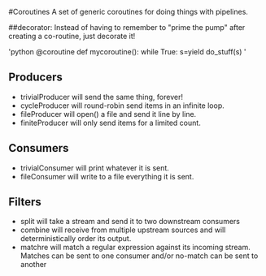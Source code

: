#Coroutines
A set of generic coroutines for doing things with pipelines.

##decorator:
Instead of having to remember to "prime the pump" after creating a co-routine, just decorate it!

'python
@coroutine
def mycoroutine():
    while True:
        s=yield
        do_stuff(s)
'

## Producers
 - trivialProducer will send the same thing, forever!
 - cycleProducer will round-robin send items in an infinite loop.
 - fileProducer will open() a file and send it line by line.
 - finiteProducer will only send items for a limited count.

## Consumers
 - trivialConsumer will print whatever it is sent.
 - fileConsumer will write to a file everything it is sent.

## Filters
 - split will take a stream and send it to two downstream consumers
 - combine will receive from multiple upstream sources and will deterministically order its output.
 - matchre will match a regular expression against its incoming stream. Matches can be sent to one consumer and/or no-match
 can be sent to another

 